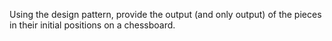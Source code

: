Using the design pattern, provide the output (and only output) of the pieces in their initial positions on a chessboard.
